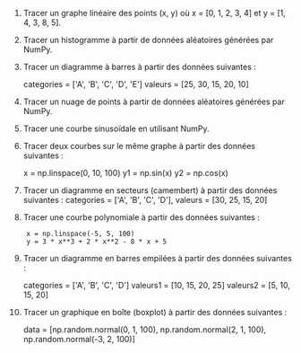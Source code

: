 1. Tracer un graphe linéaire des points (x, y) où x = [0, 1, 2, 3, 4] et y = [1, 4, 3, 8, 5].
2. Tracer un histogramme à partir de données aléatoires générées par NumPy.
3. Tracer un diagramme à barres à partir des données suivantes :

    categories = ['A', 'B', 'C', 'D', 'E']
    valeurs = [25, 30, 15, 20, 10]

4. Tracer un nuage de points à partir de données aléatoires générées par NumPy.
5. Tracer une courbe sinusoïdale en utilisant NumPy.
6. Tracer deux courbes sur le même graphe à partir des données suivantes :

    x = np.linspace(0, 10, 100)
    y1 = np.sin(x)
    y2 = np.cos(x)

7. Tracer un diagramme en secteurs (camembert) à partir des données suivantes : categories = ['A', 'B', 'C', 'D'], valeurs = [30, 25, 15, 20]
8. Tracer une courbe polynomiale à partir des données suivantes :

```
    x = np.linspace(-5, 5, 100)
    y = 3 * x**3 + 2 * x**2 - 8 * x + 5
```

9. Tracer un diagramme en barres empilées à partir des données suivantes :

    categories = ['A', 'B', 'C', 'D']
    valeurs1 = [10, 15, 20, 25]
    valeurs2 = [5, 10, 15, 20]

10. Tracer un graphique en boîte (boxplot) à partir des données suivantes :

    data = [np.random.normal(0, 1, 100), np.random.normal(2, 1, 100), np.random.normal(-3, 2, 100)]
